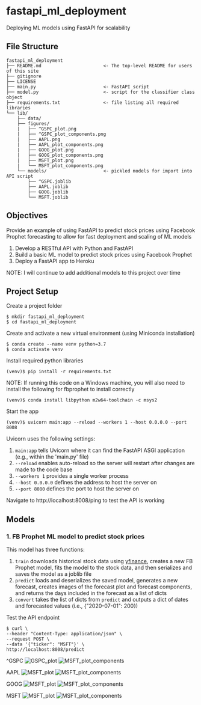 # fastapi_ml_deployment
Deploying ML models using FastAPI for scalability

## File Structure

```{}
fastapi_ml_deployment
├── README.md                       <- The top-level README for users of this site
├── gitignore
├── LICENSE
├── main.py                         <- FastAPI script
├── model.py                        <- script for the classifier class object
├── requirements.txt                <- file listing all required libraries
└── lib/
    ├── data/
    ├── figures/
    |   ├── ^GSPC_plot.png
    |   ├── ^GSPC_plot_components.png
    |   ├── AAPL.png
    |   ├── AAPL_plot_components.png
    |   ├── GOOG_plot.png
    |   ├── GOOG_plot_components.png
    |   ├── MSFT_plot.png
    |   └── MSFT_plot_components.png
    └── models/                     <- pickled models for import into API script
        ├── ^GSPC.joblib
        ├── AAPL.joblib
        ├── GOOG.joblib
        └── MSFT.joblib
```

## Objectives

Provide an example of using FastAPI to predict stock prices using Facebook Prophet forecasting to allow for fast deployment and scaling of ML models

1. Develop a RESTful API with Python and FastAPI
2. Build a basic ML model to predict stock prices using Facebook Prophet
3. Deploy a FastAPI app to Heroku

NOTE: I will continue to add additional models to this project over time

## Project Setup

Create a project folder

```{python}
$ mkdir fastapi_ml_deployment
$ cd fastapi_ml_deployment
```

Create and activate a new virtual environment (using Miniconda installation)

```{python}
$ conda create --name venv python=3.7
$ conda activate venv
```

Install required python libraries

```{python}
(venv)$ pip install -r requirements.txt
```

NOTE: If running this code on a Windows machine, you will also need to install the following for fbprophet to install correctly

```{python}
(venv)$ conda install libpython m2w64-toolchain -c msys2
```

Start the app

```{python}
(venv)$ uvicorn main:app --reload --workers 1 --host 0.0.0.0 --port 8008
```

Uvicorn uses the following settings:

1. ```main:app``` tells Uvicorn where it can find the FastAPI ASGI application (e.g., within the 'main.py' file)
2. ```--reload``` enables auto-reload so the server will restart after changes are made to the code base
3. ```--workers 1``` provides a single worker process
4. ```--host 0.0.0.0``` defines the address to host the server on
5. ```--port 8080``` defines the port to host the server on

Navigate to http://localhost:8008/ping to test the API is working

## Models

### 1. FB Prophet ML model to predict stock prices

This model has three functions:

1. ```train``` downloads historical stock data using [yfinance](https://pypi.org/project/yfinance/), creates a new FB Prophet model, fits the model to the stock data, and then serializes and saves the model as a joblib file
2. ```predict``` loads and deserializes the saved model, generates a new forecast, creates images of the forecast plot and forecast components, and returns the days included in the forecast as a list of dicts
3. ```convert``` takes the list of dicts from ```predict``` and outputs a dict of dates and forecasted values (i.e., {"2020-07-01": 200})

Test the API endpoint

```{python}
$ curl \
--header "Content-Type: application/json" \
--request POST \
--data '{"ticker": "MSFT"}' \
http://localhost:8008/predict
```

^GSPC
![GSPC_plot](/lib/figures/^GSPC_plot.png)
![MSFT_plot_components](/lib/figures/^GSPC_plot_components.png)

AAPL
![MSFT_plot](/lib/figures/AAPL_plot.png)
![MSFT_plot_components](/lib/figures/AAPL_plot_components.png)

GOOG
![MSFT_plot](/lib/figures/GOOG_plot.png)
![MSFT_plot_components](/lib/figures/GOOG_plot_components.png)

MSFT
![MSFT_plot](/lib/figures/MSFT_plot.png)
![MSFT_plot_components](/lib/figures/MSFT_plot_components.png)